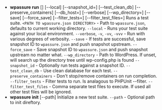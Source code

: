 * __wpassure run__ [<PATH TO wpassure.json DIRECTORY>] [--local] [--snapshot_id=<WPSNAPSHOT ID>] [--test_clean_db] [--preserve_containers] [--db_host=<DATABASE HOST>] [--verbose] [--wp_directory=<PATH TO WP DIRECTORY>] [--save] [--force_save] [--filter_tests=<TEST FILTER>] [--filter_test_files=<TEST FILE FILTER>]
  Runs a test suite.
  `<PATH TO wpassure.json DIRECTORY>` - Path to `wpassure.json`, defaults to current working directory.
  `--local` - Runs your test suite against your local environment.
  `--verbose`, `-v`, `-vv`, `-vvv` - Run with various degrees of verbosity.
  `--save` - If tests are successful, save snapshot ID to `wpassure.json` and push snapshot upstream.
  `--force_save` - Save snapshot ID to `wpassure.json` and push snapshot upstream no matter what.
  `--wp_directory` - Path to WordPress. If unset, will search up the directory tree until wp-config.php is found
  `--snapshot_id` - Optionally run tests against a snapshot ID.
  `--test_clean_db` - Use clean database for each test.
  `--preserve_containers` - Don't stop/remove containers on run completion.
  `--filter_tests` - Filter tests to run. Is analagous to PHPUnit --filter.
  `--filter_test_files` - Comma separate test files to execute. If used all other test files will be ignored.
* __wpassure init__ [--path]
  Initialize a new test suite.
  `--path` - Optional path to init direftory.



